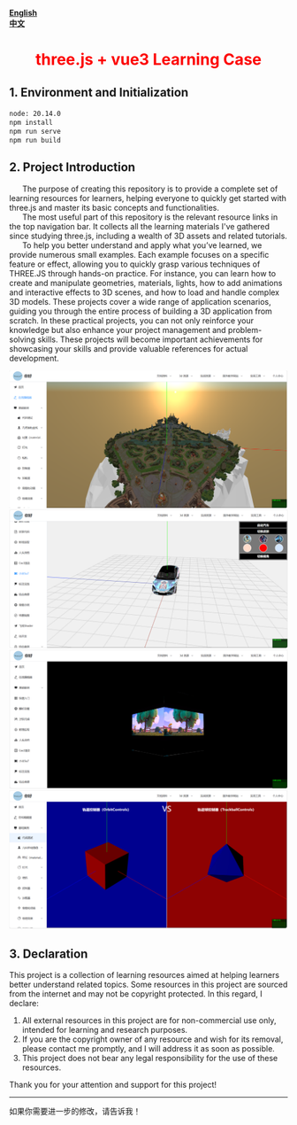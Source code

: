 **[English](README.md)** <br>
**[中文](README_zh.md)**

<h1 style="text-align: center;color: #fd0000">three.js + vue3 Learning Case</h1>

## 1. Environment and Initialization
```
node: 20.14.0
npm install
npm run serve
npm run build
```

## 2. Project Introduction
<div>
  &nbsp;&nbsp;&nbsp;&nbsp;&nbsp;&nbsp;The purpose of creating this repository is to provide a complete set of learning resources for learners, helping everyone to quickly get started with three.js and master its basic concepts and functionalities.<br>
  &nbsp;&nbsp;&nbsp;&nbsp;&nbsp;&nbsp;The most useful part of this repository is the relevant resource links in the top navigation bar. It collects all the learning materials I've gathered since studying three.js, including a wealth of 3D assets and related tutorials.<br>
  &nbsp;&nbsp;&nbsp;&nbsp;&nbsp;&nbsp;To help you better understand and apply what you’ve learned, we provide numerous small examples. Each example focuses on a specific feature or effect, allowing you to quickly grasp various techniques of THREE.JS through hands-on practice. For instance, you can learn how to create and manipulate geometries, materials, lights, how to add animations and interactive effects to 3D scenes, and how to load and handle complex 3D models. 
  These projects cover a wide range of application scenarios, guiding you through the entire process of building a 3D application from scratch.
  In these practical projects, you can not only reinforce your knowledge but also enhance your project management and problem-solving skills. These projects will become important achievements for showcasing your skills and provide valuable references for actual development.
</div>

![first](public/introduce/images/first.png)
![second](public/introduce/images/second.png)
![third](public/introduce/images/third.png)
![fourth](public/introduce/images/fourth.png)

## 3. Declaration
This project is a collection of learning resources aimed at helping learners better understand related topics. Some resources in this project are sourced from the internet and may not be copyright protected. In this regard, I declare:

1. All external resources in this project are for non-commercial use only, intended for learning and research purposes.
2. If you are the copyright owner of any resource and wish for its removal, please contact me promptly, and I will address it as soon as possible.
3. This project does not bear any legal responsibility for the use of these resources.

Thank you for your attention and support for this project!

--- 

如果你需要进一步的修改，请告诉我！